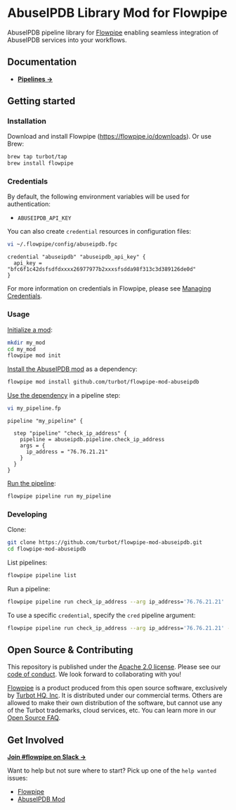 # AbuseIPDB Library Mod for Flowpipe

AbuseIPDB pipeline library for [Flowpipe](https://flowpipe.io) enabling seamless integration of AbuseIPDB services into your workflows.

## Documentation

- **[Pipelines →](https://hub.flowpipe.io/mods/turbot/abuseipdb/pipelines)**

## Getting started

### Installation

Download and install Flowpipe (https://flowpipe.io/downloads). Or use Brew:

```sh
brew tap turbot/tap
brew install flowpipe
```

### Credentials

By default, the following environment variables will be used for authentication:

- `ABUSEIPDB_API_KEY`

You can also create `credential` resources in configuration files:

```sh
vi ~/.flowpipe/config/abuseipdb.fpc
```

```hcl
credential "abuseipdb" "abuseipdb_api_key" {
  api_key = "bfc6f1c42dsfsdfdxxxx26977977b2xxxsfsdda98f313c3d389126de0d"
}
```

For more information on credentials in Flowpipe, please see [Managing Credentials](https://flowpipe.io/docs/run/credentials).

### Usage

[Initialize a mod](https://flowpipe.io/docs/build/index#initializing-a-mod):

```sh
mkdir my_mod
cd my_mod
flowpipe mod init
```

[Install the AbuseIPDB mod](https://flowpipe.io/docs/build/mod-dependencies#mod-dependencies) as a dependency:

```sh
flowpipe mod install github.com/turbot/flowpipe-mod-abuseipdb
```

[Use the dependency](https://flowpipe.io/docs/build/write-pipelines/index) in a pipeline step:

```sh
vi my_pipeline.fp
```

```hcl
pipeline "my_pipeline" {

  step "pipeline" "check_ip_address" {
    pipeline = abuseipdb.pipeline.check_ip_address
    args = {
      ip_address = "76.76.21.21"
    }
  }
}
```

[Run the pipeline](https://flowpipe.io/docs/run/pipelines):

```sh
flowpipe pipeline run my_pipeline
```

### Developing

Clone:

```sh
git clone https://github.com/turbot/flowpipe-mod-abuseipdb.git
cd flowpipe-mod-abuseipdb
```

List pipelines:

```sh
flowpipe pipeline list
```

Run a pipeline:

```sh
flowpipe pipeline run check_ip_address --arg ip_address='76.76.21.21'
```

To use a specific `credential`, specify the `cred` pipeline argument:

```sh
flowpipe pipeline run check_ip_address --arg ip_address='76.76.21.21' --arg cred=abuseipdb_profile
```

## Open Source & Contributing

This repository is published under the [Apache 2.0 license](https://www.apache.org/licenses/LICENSE-2.0). Please see our [code of conduct](https://github.com/turbot/.github/blob/main/CODE_OF_CONDUCT.md). We look forward to collaborating with you!

[Flowpipe](https://flowpipe.io) is a product produced from this open source software, exclusively by [Turbot HQ, Inc](https://turbot.com). It is distributed under our commercial terms. Others are allowed to make their own distribution of the software, but cannot use any of the Turbot trademarks, cloud services, etc. You can learn more in our [Open Source FAQ](https://turbot.com/open-source).

## Get Involved

**[Join #flowpipe on Slack →](https://flowpipe.io/community/join)**

Want to help but not sure where to start? Pick up one of the `help wanted` issues:

- [Flowpipe](https://github.com/turbot/flowpipe/labels/help%20wanted)
- [AbuseIPDB Mod](https://github.com/turbot/flowpipe-mod-abuseipdb/labels/help%20wanted)
